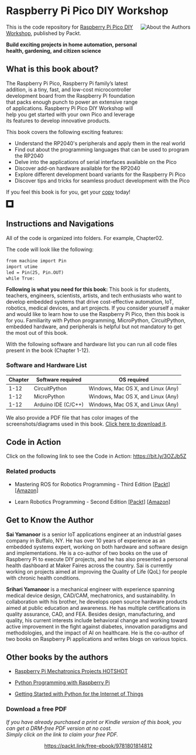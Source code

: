 # Raspberry Pi Pico DIY Workshop

<a href="https://www.packtpub.com/product/raspberry-pi-pico-diy-workshop/9781801814812?utm_source=github&utm_medium=repository&utm_campaign=9781801814812"><img src="https://static.packt-cdn.com/products/9781801814812/cover/smaller" alt="About the Authors" height="256px" align="right"></a>

This is the code repository for [Raspberry Pi Pico DIY Workshop](https://www.packtpub.com/product/raspberry-pi-pico-diy-workshop/9781801814812?utm_source=github&utm_medium=repository&utm_campaign=9781801814812), published by Packt.

**Build exciting projects in home automation, personal health, gardening, and citizen science**

## What is this book about?
The Raspberry Pi Pico, Raspberry Pi family’s latest addition, is a tiny, fast, and low-cost microcontroller development board from the Raspberry Pi foundation that packs enough punch to power an extensive range of applications. Raspberry Pi Pico DIY Workshop will help you get started with your own Pico and leverage its features to develop innovative products. 

This book covers the following exciting features:
* Understand the RP2040's peripherals and apply them in the real world
* Find out about the programming languages that can be used to program the RP2040
* Delve into the applications of serial interfaces available on the Pico
* Discover add-on hardware available for the RP2040
* Explore different development board variants for the Raspberry Pi Pico
* Discover tips and tricks for seamless product development with the Pico

If you feel this book is for you, get your [copy](https://www.amazon.com/dp/1801814813) today!

<a href="https://www.packtpub.com/?utm_source=github&utm_medium=banner&utm_campaign=GitHubBanner"><img src="https://raw.githubusercontent.com/PacktPublishing/GitHub/master/GitHub.png" 
alt="https://www.packtpub.com/" border="5" /></a>

## Instructions and Navigations
All of the code is organized into folders. For example, Chapter02.

The code will look like the following:
```
from machine import Pin
import utime
led = Pin(25, Pin.OUT)
while True:
```

**Following is what you need for this book:**
This book is for students, teachers, engineers, scientists, artists, and tech enthusiasts who want to develop embedded systems that drive cost-effective automation, IoT, robotics, medical devices, and art projects. If you consider yourself a maker and would like to learn how to use the Raspberry Pi Pico, then this book is for you. Familiarity with Python programming, MicroPython, CircuitPython, embedded hardware, and peripherals is helpful but not mandatory to get the most out of this book.

With the following software and hardware list you can run all code files present in the book (Chapter 1-12).
### Software and Hardware List
| Chapter | Software required | OS required |
| -------- | ------------------------------------ | ----------------------------------- |
| 1-12 | CircuitPython | Windows, Mac OS X, and Linux (Any) |
| 1-12 | MicroPython | Windows, Mac OS X, and Linux (Any) |
| 1-12 | Arduino IDE (C/C++) | Windows, Mac OS X, and Linux (Any) |

We also provide a PDF file that has color images of the screenshots/diagrams used in this book. [Click here to download it](https://static.packt-cdn.com/downloads/9781801814812_ColorImages.pdf).

## Code in Action

Click on the following link to see the Code in Action:
https://bit.ly/3OZJb5Z

### Related products
* Mastering ROS for Robotics Programming - Third Edition [[Packt]](https://www.packtpub.com/product/mastering-ros-for-robotics-programming-third-edition/9781801071024?utm_source=github&utm_medium=repository&utm_campaign=9781801071024) [[Amazon]](https://www.amazon.com/dp/1801071020)

* Learn Robotics Programming - Second Edition [[Packt]](https://www.packtpub.com/product/learn-robotics-programming-second-edition/9781839218804?utm_source=github&utm_medium=repository&utm_campaign=9781839218804) [[Amazon]](https://www.amazon.com/dp/1839218800)

## Get to Know the Author
**Sai Yamanoor**
is a senior IoT applications engineer at an industrial gases company in Buffalo, NY. He has over 10 years of experience as an embedded systems expert, working on both hardware and software design and implementations. He is a co-author of two books on the use of Raspberry Pi to execute DIY projects, and he has also presented a personal health dashboard at Maker Faires across the country. Sai is currently working on projects aimed at improving the Quality of Life (QoL) for people with chronic health conditions.

**Srihari Yamanoor**
is a mechanical engineer with experience spanning medical device design, CAD/CAM, mechatronics, and sustainability. In collaboration with his brother, he develops open source hardware products aimed at public education and awareness. He has multiple certifications in quality assurance, CAD, and FEA. Besides design, manufacturing, and quality, his current interests include behavioral change and working toward active improvement in the fight against diabetes, innovation paradigms and methodologies, and the impact of AI on healthcare. He is the co-author of two books on Raspberry Pi applications and writes blogs on various topics.

## Other books by the authors
* [Raspberry Pi Mechatronics Projects HOTSHOT](https://www.packtpub.com/product/raspberry-pi-mechatronics-projects-hotshot/9781849696227?utm_source=github&utm_medium=repository&utm_campaign=9781849696227)

* [Python Programming with Raspberry Pi](https://www.packtpub.com/product/python-programming-with-raspberry-pi/9781786467577?utm_source=github&utm_medium=repository&utm_campaign=9781786467577)

* [Getting Started with Python for the Internet of Things](https://www.packtpub.com/product/getting-started-with-python-for-the-internet-of-things/9781838555795?utm_source=github&utm_medium=repository&utm_campaign=9781838555795)
### Download a free PDF

 <i>If you have already purchased a print or Kindle version of this book, you can get a DRM-free PDF version at no cost.<br>Simply click on the link to claim your free PDF.</i>
<p align="center"> <a href="https://packt.link/free-ebook/9781801814812">https://packt.link/free-ebook/9781801814812 </a> </p>